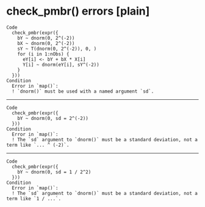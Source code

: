 # check_pmbr() errors [plain]

    Code
      check_pmbr(expr({
        bY ~ dnorm(0, 2^(-2))
        bX ~ dnorm(0, 2^(-2))
        sY ~ T(dnorm(0, 2^(-2)), 0, )
        for (i in 1:nObs) {
          eY[i] <- bY + bX * X[i]
          Y[i] ~ dnorm(eY[i], sY^(-2))
        }
      }))
    Condition
      Error in `map()`:
      ! `dnorm()` must be used with a named argument `sd`.

---

    Code
      check_pmbr(expr({
        bY ~ dnorm(0, sd = 2^(-2))
      }))
    Condition
      Error in `map()`:
      ! The `sd` argument to `dnorm()` must be a standard deviation, not a term like `... ^ (-2)`.

---

    Code
      check_pmbr(expr({
        bY ~ dnorm(0, sd = 1 / 2^2)
      }))
    Condition
      Error in `map()`:
      ! The `sd` argument to `dnorm()` must be a standard deviation, not a term like `1 / ...`.

